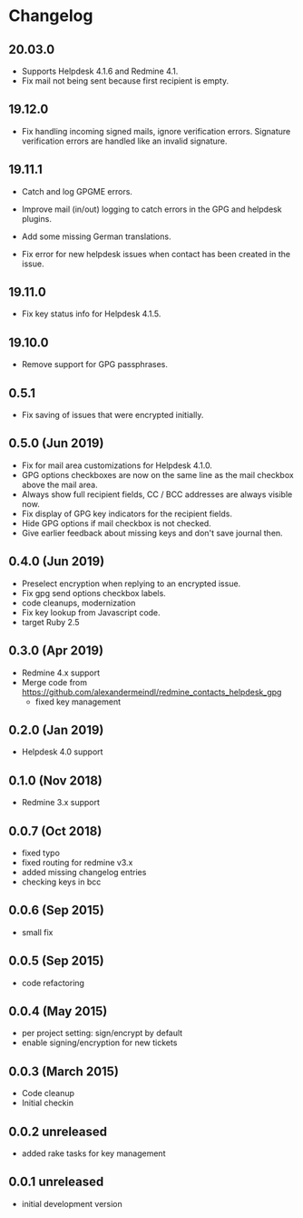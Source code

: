 Changelog
=========

20.03.0
-------

* Supports Helpdesk 4.1.6 and Redmine 4.1.
* Fix mail not being sent because first recipient is empty.

19.12.0
-------

* Fix handling incoming signed mails, ignore verification errors.
  Signature verification errors are handled like an invalid signature.


19.11.1
-------

* Catch and log GPGME errors.
* Improve mail (in/out) logging to catch errors in the GPG and helpdesk plugins.
* Add some missing German translations.

* Fix error for new helpdesk issues when contact has been created in the issue.

19.11.0
-------

* Fix key status info for Helpdesk 4.1.5.

19.10.0
-------

* Remove support for GPG passphrases.


0.5.1
-----

* Fix saving of issues that were encrypted initially.

0.5.0 (Jun 2019)
----------------

* Fix for mail area customizations for Helpdesk 4.1.0.
* GPG options checkboxes are now on the same line as the mail checkbox above the mail area.
* Always show full recipient fields, CC / BCC addresses are always visible now.
* Fix display of GPG key indicators for the recipient fields.
* Hide GPG options if mail checkbox is not checked.
* Give earlier feedback about missing keys and don't save journal then.

0.4.0 (Jun 2019)
----------------

* Preselect encryption when replying to an encrypted issue.
* Fix gpg send options checkbox labels.
* code cleanups, modernization
* Fix key lookup from Javascript code.
* target Ruby 2.5

0.3.0 (Apr 2019)
----------------

* Redmine 4.x support
* Merge code from https://github.com/alexandermeindl/redmine_contacts_helpdesk_gpg
  * fixed key management

0.2.0 (Jan 2019)
----------------

* Helpdesk 4.0 support

0.1.0 (Nov 2018)
----------------

* Redmine 3.x support

0.0.7 (Oct 2018)
----------------

* fixed typo
* fixed routing for redmine v3.x
* added missing changelog entries
* checking keys in bcc

0.0.6 (Sep 2015)
----------------

* small fix

0.0.5 (Sep 2015)
----------------

* code refactoring

0.0.4 (May 2015)
----------------

* per project setting: sign/encrypt by default
* enable signing/encryption for new tickets

0.0.3 (March 2015)
----------------

*   Code cleanup
*   Initial checkin

0.0.2 unreleased
----------------

*   added rake tasks for key management

0.0.1 unreleased
----------------

*   initial development version

